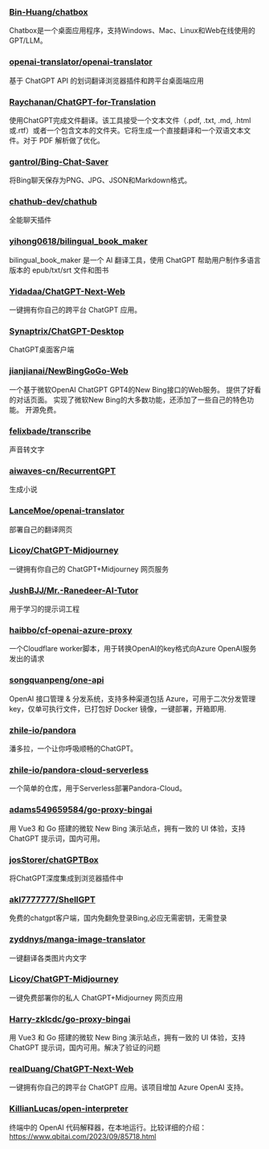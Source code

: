 ### [Bin-Huang/chatbox](https://github.com/Bin-Huang/chatbox)
Chatbox是一个桌面应用程序，支持Windows、Mac、Linux和Web在线使用的GPT/LLM。
### [openai-translator/openai-translator](https://github.com/openai-translator/openai-translator)
基于 ChatGPT API 的划词翻译浏览器插件和跨平台桌面端应用
### [Raychanan/ChatGPT-for-Translation](https://github.com/Raychanan/ChatGPT-for-Translation)
使用ChatGPT完成文件翻译。该工具接受一个文本文件（.pdf, .txt, .md, .html或.rtf）或者一个包含文本的文件夹。它将生成一个直接翻译和一个双语文本文件。对于 PDF 解析做了优化。
### [gantrol/Bing-Chat-Saver](https://github.com/gantrol/Bing-Chat-Saver)
将Bing聊天保存为PNG、JPG、JSON和Markdown格式。
### [chathub-dev/chathub](https://github.com/chathub-dev/chathub)
全能聊天插件
### [yihong0618/bilingual_book_maker](https://github.com/yihong0618/bilingual_book_maker)
bilingual_book_maker 是一个 AI 翻译工具，使用 ChatGPT 帮助用户制作多语言版本的 epub/txt/srt 文件和图书
### [Yidadaa/ChatGPT-Next-Web](https://github.com/Yidadaa/ChatGPT-Next-Web)
一键拥有你自己的跨平台 ChatGPT 应用。
### [Synaptrix/ChatGPT-Desktop](https://github.com/Synaptrix/ChatGPT-Desktop)
ChatGPT桌面客户端
### [jianjianai/NewBingGoGo-Web](https://github.com/jianjianai/NewBingGoGo-Web)
一个基于微软OpenAI ChatGPT GPT4的New Bing接口的Web服务。 提供了好看的对话页面。 实现了微软New Bing的大多数功能，还添加了一些自己的特色功能。 开源免费。
### [felixbade/transcribe](https://github.com/felixbade/transcribe)
声音转文字
### [aiwaves-cn/RecurrentGPT](https://github.com/aiwaves-cn/RecurrentGPT)
生成小说
### [LanceMoe/openai-translator](https://github.com/LanceMoe/openai-translator)
部署自己的翻译网页
### [Licoy/ChatGPT-Midjourney](https://github.com/Licoy/ChatGPT-Midjourney)
一键拥有你自己的 ChatGPT+Midjourney 网页服务
### [JushBJJ/Mr.-Ranedeer-AI-Tutor](https://github.com/JushBJJ/Mr.-Ranedeer-AI-Tutor)
用于学习的提示词工程
### [haibbo/cf-openai-azure-proxy](https://github.com/haibbo/cf-openai-azure-proxy)
一个Cloudflare worker脚本，用于转换OpenAI的key格式向Azure OpenAI服务发出的请求
### [songquanpeng/one-api](https://github.com/songquanpeng/one-api)
OpenAI 接口管理 & 分发系统，支持多种渠道包括 Azure，可用于二次分发管理 key，仅单可执行文件，已打包好 Docker 镜像，一键部署，开箱即用.
### [zhile-io/pandora](https://github.com/zhile-io/pandora)
潘多拉，一个让你呼吸顺畅的ChatGPT。
### [zhile-io/pandora-cloud-serverless](https://github.com/zhile-io/pandora-cloud-serverless)
一个简单的仓库，用于Serverless部署Pandora-Cloud。
### [adams549659584/go-proxy-bingai](https://github.com/adams549659584/go-proxy-bingai)
用 Vue3 和 Go 搭建的微软 New Bing 演示站点，拥有一致的 UI 体验，支持 ChatGPT 提示词，国内可用。
### [josStorer/chatGPTBox](https://github.com/josStorer/chatGPTBox)
将ChatGPT深度集成到浏览器插件中
### [akl7777777/ShellGPT](https://github.com/akl7777777/ShellGPT)
免费的chatgpt客户端，国内免翻免登录Bing,必应无需密钥，无需登录
### [zyddnys/manga-image-translator](https://github.com/zyddnys/manga-image-translator)
一键翻译各类图片内文字
### [Licoy/ChatGPT-Midjourney](https://github.com/Licoy/ChatGPT-Midjourney)
一键免费部署你的私人 ChatGPT+Midjourney 网页应用
### [Harry-zklcdc/go-proxy-bingai](https://github.com/Harry-zklcdc/go-proxy-bingai)
用 Vue3 和 Go 搭建的微软 New Bing 演示站点，拥有一致的 UI 体验，支持 ChatGPT 提示词，国内可用。解决了验证的问题
### [realDuang/ChatGPT-Next-Web](https://github.com/realDuang/ChatGPT-Next-Web)
一键拥有你自己的跨平台 ChatGPT 应用。该项目增加 Azure OpenAI 支持。
### [KillianLucas/open-interpreter](https://github.com/KillianLucas/open-interpreter/)
终端中的 OpenAI 代码解释器，在本地运行。比较详细的介绍：https://www.qbitai.com/2023/09/85718.html
